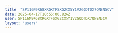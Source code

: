 ```yaml
---
title: "SP116M9R68XRGXTFSXG2CX5Y1V2GQDTDX7QNEN5CV"
date: 2025-04-17T10:56:00.826Z
user: SP116M9R68XRGXTFSXG2CX5Y1V2GQDTDX7QNEN5CV
layout: "users"
---
```

    
